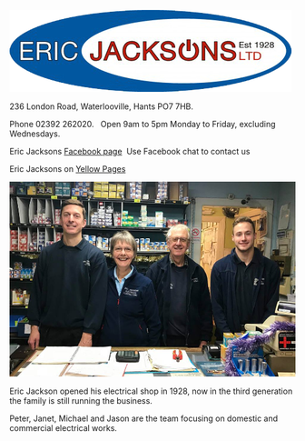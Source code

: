 ![Jacksons Logo](EricJacksons-logo-transparent.png)


236 London Road, Waterlooville, Hants PO7 7HB.

Phone 02392 262020.&nbsp;&nbsp;&nbsp;Open 9am to 5pm Monday to Friday, excluding Wednesdays.

Eric Jacksons [Facebook page](https://www.facebook.com/ericjacksons/)&nbsp;&nbsp;Use Facebook chat to contact us

Eric Jacksons on [Yellow Pages](https://www.yell.com/biz/eric-jackson-s-ltd-waterlooville-2660719/)





![Jackson_team](EJacksons.jpg)

Eric Jackson opened his electrical shop in 1928, now in the third generation the family is still running the business.

Peter, Janet, Michael and Jason are the team focusing on domestic and commercial electrical works.

